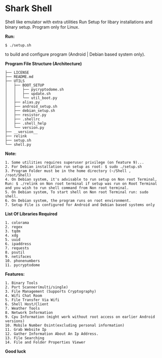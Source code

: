 # Shark Shell

Shell like emulator with extra utilities
Run Setup for libary installations and binary setup.
Program only for Linux.

**Run:**

```$ ./setup.sh ``` 

to build and configure program (Android | Debian based system only).

**Program File Structure (Architecture)**
```Shell/
├── LICENSE
├── README.md
├── UTILS
│   ├── BOOT_SETUP
│   │   ├── pycryptodome.sh
│   │   ├── update.sh
│   │   └── util_boot.py
│   ├── alias.py
│   ├── android_setup.sh
│   ├── debian_setup.sh
│   ├── resistor.py
│   ├── .shellrc
│   ├── .shell_help
│   └── version.py
├── __version__
├── relink
├── setup.sh
└── shell.py

```

**Note:**
```
1. Some utilities requires superuser privilege (on feature 9)...
2. For Debian installation run setup as root: $ sudo ./setup.sh
3. Program Folder must be in the home directory (~/Shell , /root/Shell)
4. On Debian system, it's advisable to run setup on Non root Terminal, Run: $ ./relink on Non root terminal if setup was run on Root Terminal and you wish to run shell command from Non root terminal.
5. On Debian system, To start shell on Non root Terminal run: sudo shell.
6. On Debian system, the program runs on root environment.
7. Setup File is configured for Android and Debian based systems only
```

**List Of Libraries Required**
```
1. colorama
2. regex
3. tqdm
4. xdg
5. uuid
6. ipaddress
7. requests
8. psutil
9. netifaces
10. phonenumbers
11. pycryptodome
```

**Features:**
```
1. Binary Tools
2. Port Scanner(multi/single)
3. File Management (Supports Cryptography)
4. Wifi Chat Room
5. File Transfer Via Wifi
6. Shell Host/Client
7. Weather Tools
8. Network Information
9. Cpu Information (might work without root access on earlier Android versions)
10. Mobile Number Osint(excluding personal information)
11. Grab Website Ip
12. Gather Information About An Ip Address.
13. File Searching
14. File and Folder Properties Viewer
```

**Good luck**
